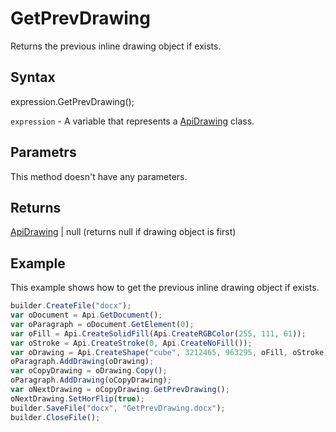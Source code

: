 # GetPrevDrawing

Returns the previous inline drawing object if exists.

## Syntax

expression.GetPrevDrawing();

`expression` - A variable that represents a [ApiDrawing](../ApiDrawing.md) class.

## Parametrs

This method doesn't have any parameters.

## Returns

[ApiDrawing](../ApiDrawing.md) &#124; null (returns null if drawing object is first)

## Example

This example shows how to get the previous inline drawing object if exists.

```javascript
builder.CreateFile("docx");
var oDocument = Api.GetDocument();
var oParagraph = oDocument.GetElement(0);
var oFill = Api.CreateSolidFill(Api.CreateRGBColor(255, 111, 61));
var oStroke = Api.CreateStroke(0, Api.CreateNoFill());
var oDrawing = Api.CreateShape("cube", 3212465, 963295, oFill, oStroke);
oParagraph.AddDrawing(oDrawing);
var oCopyDrawing = oDrawing.Copy();
oParagraph.AddDrawing(oCopyDrawing);
var oNextDrawing = oCopyDrawing.GetPrevDrawing();
oNextDrawing.SetHorFlip(true);
builder.SaveFile("docx", "GetPrevDrawing.docx");
builder.CloseFile();
```